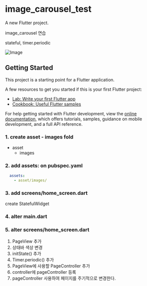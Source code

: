 # image_carousel_test

A new Flutter project.

image_carousel 연습

stateful, timer.periodic

![Image](https://github.com/user-attachments/assets/5276cc9f-b7ed-447d-83a0-fcd9d54101fd)

## Getting Started

This project is a starting point for a Flutter application.

A few resources to get you started if this is your first Flutter project:

- [Lab: Write your first Flutter app](https://docs.flutter.dev/get-started/codelab)
- [Cookbook: Useful Flutter samples](https://docs.flutter.dev/cookbook)

For help getting started with Flutter development, view the
[online documentation](https://docs.flutter.dev/), which offers tutorials,
samples, guidance on mobile development, and a full API reference.

### 1. create asset - images fold

- asset
    - images

### 2. add assets: on pubspec.yaml

```yaml
  assets:
    - asset/images/
```

### 3. add screens/home_screen.dart

create StatefulWidget

### 4. alter main.dart

### 5. alter screens/home_screen.dart

1. PageView 추가
2. 상태바 색상 변경
3. initState() 추가
4. Timer.periodic() 추가
5. PageView에 사용할 PageController 추가
6. controller에 pageController 등록
7. pageController 사용하여 페이지를 주기적으로 변경한다.
